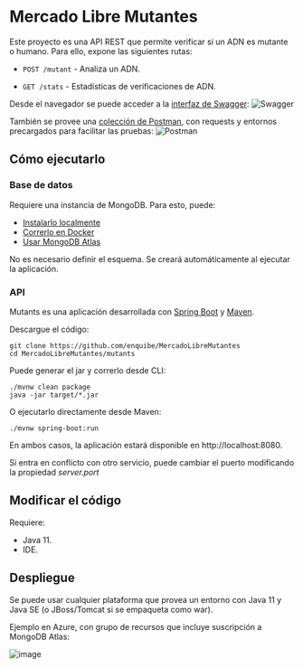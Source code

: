 # Mercado Libre Mutantes

Este proyecto es una API REST que permite verificar si un ADN es mutante o humano. Para ello, expone las siguientes rutas:

* `POST /mutant` - Analiza un ADN.

* `GET /stats` - Estadísticas de verificaciones de ADN.

Desde el navegador se puede acceder a la [interfaz de Swagger](https://springhelloworld.azurewebsites.net/swagger-ui/):
![Swagger](https://user-images.githubusercontent.com/15891071/117591868-b4719a80-b10c-11eb-872f-fc245f1d4f60.png)

También se provee una [colección de Postman](/MercadoLibreMutantsAPI.postman_collection.json), con requests y entornos precargados para facilitar las pruebas: 
![Postman](https://user-images.githubusercontent.com/15891071/117593033-28ae3d00-b111-11eb-9dca-a0d427baed9d.png)

## Cómo ejecutarlo

### Base de datos
Requiere una instancia de MongoDB. Para esto, puede: 
* [Instalarlo localmente](http://www.mongodb.org/downloads) 
* [Correrlo en Docker](https://hub.docker.com/_/mongo/)
* [Usar MongoDB Atlas](https://www.mongodb.com/cloud)

No es necesario definir el esquema. Se creará automáticamente al ejecutar la aplicación.

### API
Mutants es una aplicación desarrollada con [Spring Boot](https://spring.io/projects/spring-boot) y [Maven](https://maven.apache.org/).

Descargue el código:

```
git clone https://github.com/enquibe/MercadoLibreMutantes
cd MercadoLibreMutantes/mutants
```

Puede generar el jar y correrlo desde CLI: 

```
./mvnw clean package
java -jar target/*.jar
```

O ejecutarlo directamente desde Maven:

```
./mvnw spring-boot:run
```

En ambos casos, la aplicación estará disponible en http://localhost:8080. 

Si entra en conflicto con otro servicio, puede cambiar el puerto modificando la propiedad *server.port*

## Modificar el código
Requiere:
* Java 11.
* IDE.

## Despliegue

Se puede usar cualquier plataforma que provea un entorno con Java 11 y Java SE (o JBoss/Tomcat si se empaqueta como war).

Ejemplo en Azure, con grupo de recursos que incluye suscripción a MongoDB Atlas: 

![image](https://user-images.githubusercontent.com/15891071/117599490-48009680-b120-11eb-8c56-92e5cf5d6ea9.png)